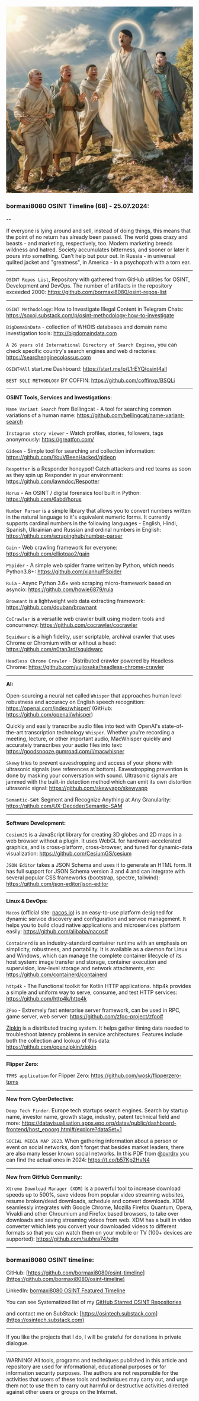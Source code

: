 ![alt text](img/68.jpg)

### bormaxi8080 OSINT Timeline (68) - 25.07.2024:

--

If everyone is lying around and sell, instead of doing things, this means that the point of no return has already been passed. The world goes crazy and beasts - and marketing, respectively, too. Modern marketing breeds wildness and hatred. Society accumulates bitterness, and sooner or later it pours into something. Can't help but pour out. In Russia - in universal quilted jacket and "greatness", in America - in a psychopath with a torn ear.


----

```OSINT Repos List```, Repository with gathered from GitHub utilities for OSINT, Development and DevOps. The number of artifacts in the repository exceeded 2000: https://github.com/bormaxi8080/osint-repos-list

----

```OSINT Methodology```: How to Investigate Illegal Content in Telegram Chats: https://soxoj.substack.com/p/osint-methodology-how-to-investigate

```BigDomainData``` - collection of WHOIS databases and domain name investigation tools: http://bigdomaindata.com

```A 26 years old International Directory of Search Engines```, you can check specific country's search engines and web directories: https://searchenginecolossus.com

```OSINT4All``` start.me Dashboard: https://start.me/p/L1rEYQ/osint4all

```BEST SQLI METHODLOGY``` BY COFFIN: https://github.com/coffinxp/BSQLi

----

**OSINT Tools, Services and Investigations:**

```Name Variant Search``` from Bellingcat - A tool for searching common variations of a human name: https://github.com/bellingcat/name-variant-search

```Instagram story viewer``` - Watch profiles, stories, followers, tags anonymously: https://greatfon.com/

```Gideon``` - Simple tool for searching and collection information: https://github.com/YouVBeenHacked/gideon

```Respotter``` is a Responder honeypot! Catch attackers and red teams as soon as they spin up Responder in your environment: https://github.com/lawndoc/Respotter

```Horus``` - An OSINT / digital forensics tool built in Python: https://github.com/6abd/horus

```Number Parser``` is a simple library that allows you to convert numbers written in the natural language to it's equivalent numeric forms. It currently supports cardinal numbers in the following languages - English, Hindi, Spanish, Ukrainian and Russian and ordinal numbers in English: https://github.com/scrapinghub/number-parser

```Gain``` - Web crawling framework for everyone: https://github.com/elliotgao2/gain

```PSpider``` - A simple web spider frame written by Python, which needs Python3.8+: https://github.com/xianhu/PSpider

```Ruia``` - Async Python 3.6+ web scraping micro-framework based on asyncio: https://github.com/howie6879/ruia

```Brownant``` is a lightweight web data extracting framework: https://github.com/douban/brownant

```CoCrawler``` is a versatile web crawler built using modern tools and concurrency: https://github.com/cocrawler/cocrawler

```Squidwarc``` is a high fidelity, user scriptable, archival crawler that uses Chrome or Chromium with or without a head: https://github.com/n0tan3rd/squidwarc

```Headless Chrome Crawler``` - Distributed crawler powered by Headless Chrome: https://github.com/yujiosaka/headless-chrome-crawler

----

**AI:**

Open-sourcing a neural net called ```Whisper``` that approaches human level robustness and accuracy on English speech recognition: https://openai.com/index/whisper/ (GitHub: https://github.com/openai/whisper)

Quickly and easily transcribe audio files into text with OpenAI's state-of-the-art transcription technology ```Whisper```. Whether you're recording a meeting, lecture, or other important audio, MacWhisper quickly and accurately transcribes your audio files into text: https://goodsnooze.gumroad.com/l/macwhisper

```Skewy``` tries to prevent eavesdropping and access of your phone with ultrasonic signals (see references at bottom). Eavesdropping prevention is done by masking your conversation with sound. Ultrasonic signals are jammed with the built-in detection method which can emit its own distortion ultrasonic signal: https://github.com/skewyapp/skewyapp

```Semantic-SAM```: Segment and Recognize Anything at Any Granularity: https://github.com/UX-Decoder/Semantic-SAM

---

**Software Development:**

```CesiumJS``` is a JavaScript library for creating 3D globes and 2D maps in a web browser without a plugin. It uses WebGL for hardware-accelerated graphics, and is cross-platform, cross-browser, and tuned for dynamic-data visualization: https://github.com/CesiumGS/cesium

```JSON Editor``` takes a JSON Schema and uses it to generate an HTML form. It has full support for JSON Schema version 3 and 4 and can integrate with several popular CSS frameworks (bootstrap, spectre, tailwind): https://github.com/json-editor/json-editor

----

**Linux & DevOps:**

```Nacos``` (official site: [nacos.io](https://nacos.io/)) is an easy-to-use platform designed for dynamic service discovery and configuration and service management. It helps you to build cloud native applications and microservices platform easily: https://github.com/alibaba/nacos#

```Containerd``` is an industry-standard container runtime with an emphasis on simplicity, robustness, and portability. It is available as a daemon for Linux and Windows, which can manage the complete container lifecycle of its host system: image transfer and storage, container execution and supervision, low-level storage and network attachments, etc: https://github.com/containerd/containerd

```http4k``` - The Functional toolkit for Kotlin HTTP applications. http4k provides a simple and uniform way to serve, consume, and test HTTP services: https://github.com/http4k/http4k

```ZFoo``` - Extremely fast enterprise server framework, can be used in RPC, game server, web server: https://github.com/zfoo-project/zfoo#

[Zipkin](https://zipkin.io/) is a distributed tracing system. It helps gather timing data needed to troubleshoot latency problems in service architectures. Features include both the collection and lookup of this data: https://github.com/openzipkin/zipkin

----

**Flipper Zero:**

```TPMS application``` for Flipper Zero: https://github.com/wosk/flipperzero-tpms

----

**New from CyberDetective:**

```Deep Tech Finder```. Europe tech startups search engines. Search by startup name, investor name, growth stage, industry, patent technical field and more: https://datavisualisation.apps.epo.org/datav/public/dashboard-frontend/host_epoorg.html#/explore?dataSet=1

```SOCIAL MEDIA MAP 2023```. When gathering information about a person or event on social networks, don't forget that besides market leaders, there are also many lesser known social networks. In this PDF from [@ovrdrv](https://x.com/ovrdrv) you can find the actual ones in 2024: https://t.co/b57Kp2HvN4

----

**New from GitHub Community:**

```Xtreme Download Manager (XDM)``` is a powerful tool to increase download speeds up to 500%, save videos from popular video streaming websites, resume broken/dead downloads, schedule and convert downloads. XDM seamlessly integrates with Google Chrome, Mozilla Firefox Quantum, Opera, Vivaldi and other Chroumium and Firefox based browsers, to take over downloads and saving streaming videos from web. XDM has a built in video converter which lets you convert your downloaded videos to different formats so that you can watch them on your mobile or TV (100+ devices are supported): https://github.com/subhra74/xdm

----
### bormaxi8080 OSINT timeline:

GitHub: [https://github.com/bormaxi8080/osint-timeline](https://github.com/bormaxi8080/osint-timeline)

LinkedIn: [bormaxi8080 OSINT Featured Timeline](https://www.linkedin.com/in/osintech/details/featured/)

You can see Systematized list of my [GitHub Starred OSINT Repositories](https://github.com/bormaxi8080/osint-repos-list)

and contact me on SubStack: [https://osintech.substack.com](https://osintech.substack.com)

----

If you like the projects that I do, I will be grateful for donations in private dialogue.

----

WARNING! All tools, programs and techniques published in this article and repository are used for informational, educational purposes or for information security purposes. The authors are not responsible for the activities that users of these tools and techniques may carry out, and urge them not to use them to carry out harmful or destructive activities directed against other users or groups on the Internet.